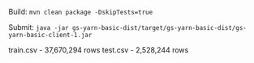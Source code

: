 Build: `mvn clean package -DskipTests=true`

Submit: `java -jar gs-yarn-basic-dist/target/gs-yarn-basic-dist/gs-yarn-basic-client-1.jar` 

train.csv - 37,670,294 rows
test.csv - 2,528,244 rows